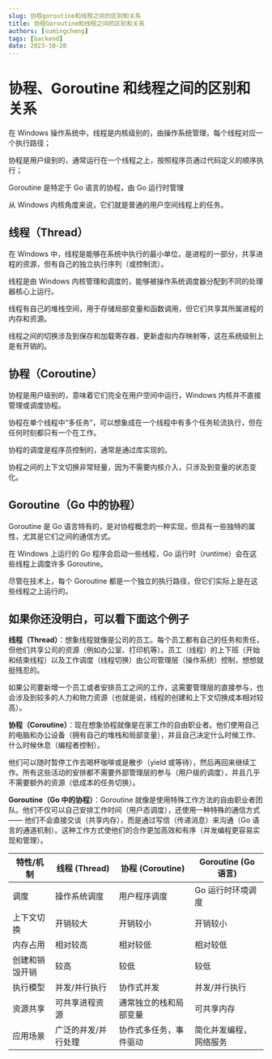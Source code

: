 ```yaml
---
slug: 协程goroutine和线程之间的区别和关系
title: 协程Goroutine和线程之间的区别和关系
authors: [sumingcheng]
tags: [backend]
date: 2023-10-20
---
```


# 协程、Goroutine 和线程之间的区别和关系

在 Windows 操作系统中，线程是内核级别的，由操作系统管理，每个线程对应一个执行路径；

协程是用户级别的，通常运行在一个线程之上，按照程序员通过代码定义的顺序执行；

Goroutine 是特定于 Go 语言的协程，由 Go 运行时管理

从 Windows 内核角度来说，它们就是普通的用户空间线程上的任务。

## 线程（Thread）

在 Windows 中，线程是能够在系统中执行的最小单位，是进程的一部分，共享进程的资源，但有自己的独立执行序列（或控制流）。

线程是由 Windows 内核管理和调度的，能够被操作系统调度器分配到不同的处理器核心上运行。

线程有自己的堆栈空间，用于存储局部变量和函数调用，但它们共享其所属进程的内存和资源。

线程之间的切换涉及到保存和加载寄存器，更新虚拟内存映射等，这在系统级别上是有开销的。

## 协程（Coroutine）

协程是用户级别的，意味着它们完全在用户空间中运行，Windows 内核并不直接管理或调度协程。

协程在单个线程中“多任务”，可以想象成在一个线程中有多个任务轮流执行，但在任何时刻都只有一个在工作。

协程的调度是程序员控制的，通常是通过库实现的。

协程之间的上下文切换非常轻量，因为不需要内核介入，只涉及到变量的状态变化。

## Goroutine（Go 中的协程）

Goroutine 是 Go 语言特有的，是对协程概念的一种实现，但具有一些独特的属性，尤其是它们之间的通信方式。

在 Windows 上运行的 Go 程序会启动一些线程，Go 运行时（runtime）会在这些线程上调度许多 Goroutine。

尽管在技术上，每个 Goroutine 都是一个独立的执行路径，但它们实际上是在这些线程之上运行的。

## 如果你还没明白，可以看下面这个例子

**线程（Thread）**：想象线程就像是公司的员工。每个员工都有自己的任务和责任，但他们共享公司的资源（例如办公室、打印机等）。员工（线程）的上下班（开始和结束线程）以及工作调度（线程切换）由公司管理层（操作系统）控制，想想就挺残忍的。

如果公司要新增一个员工或者安排员工之间的工作，这需要管理层的直接参与，也会涉及到较多的人力和物力资源（也就是说，线程的创建和上下文切换成本相对较高）。

**协程（Coroutine）**：现在想象协程就像是在家工作的自由职业者。他们使用自己的电脑和办公设备（拥有自己的堆栈和局部变量），并且自己决定什么时候工作、什么时候休息（编程者控制）。

他们可以随时暂停工作去喝杯咖啡或是散步（yield 或等待），然后再回来继续工作。所有这些活动的安排都不需要外部管理层的参与（用户级的调度），并且几乎不需要额外的资源（低成本的任务切换）。

**Goroutine（Go 中的协程）**：Goroutine 就像是使用特殊工作方法的自由职业者团队。他们不仅可以自己安排工作时间（用户态调度），还使用一种特殊的通信方式 —— 他们不会直接交谈（共享内存），而是通过写信（传递消息）来沟通（Go 语言的通道机制）。这种工作方式使他们的合作更加高效和有序（并发编程更容易实现和管理）。

| 特性/机制      | 线程 (Thread)       | 协程 (Coroutine)       | Goroutine (Go 语言)    |
| -------------- | ------------------- | ---------------------- | ---------------------- |
| 调度           | 操作系统调度        | 用户程序调度           | Go 运行时环境调度      |
| 上下文切换     | 开销较大            | 开销较小               | 开销较小               |
| 内存占用       | 相对较高            | 相对较低               | 相对较低               |
| 创建和销毁开销 | 较高                | 较低                   | 较低                   |
| 执行模型       | 并发/并行执行       | 协作式并发             | 并发/并行执行          |
| 资源共享       | 可共享进程资源      | 通常独立的栈和局部变量 | 可共享内存             |
| 应用场景       | 广泛的并发/并行处理 | 协作式多任务，事件驱动 | 简化并发编程，网络服务 |
